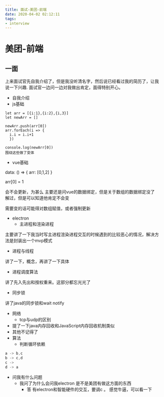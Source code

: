```yaml
---
title: 面试-美团-前端
date: 2020-04-02 02:12:11
tags:
- interview
---
```



# 美团-前端

## 一面

上来面试官先自我介绍了，但是我没听清名字，然后说已经看过我的简历了，让我说一下兴趣.
面试官一边问一边对我做出肯定，面得特别开心。
- 自我介绍
- js基础
```
let arr = [{i:1},{i:2},{i,3}]
let newArr = []

newArr.push(arr[0])
arr.forEach(i => {
  i.i = i.i+1
  })

console.log(newArr[0])
围绕这些做了变体
```
- vue基础

data: () => {
  arr: [0,1,2]
}

arr[0] = 1

会不会更新，为甚么
主要还是问vue的数据绑定，但是关于数组的数据绑定没了解过，但是可以知道他肯定不会变

需要变的话可能得对数组赋值，或者强制更新

- electron
  - 主进程和渲染进程

主要讲了一下我当时写主进程渲染进程交互的时候遇到的比较恶心的情况，解决方法是封装出一个mvp模式

- 进程与线程

讲了一下，概念，再讲了一下具体

- 进程调度算法

讲了先入先出和按权重来。这部分都忘光光了

- 同步锁

讲了java的同步锁和wait notify

- 网络
  - tcp与udp的区别
- 提了一下java内存回收和JavaScript内存回收机制类似
- 其他不记得了
- 算法
  - 判断循环依赖

``` JavaScript
a -> b,c
b -> c,d
c ->
d -> a
```
- 问我有什么问题
  - 我问了为什么会问我electron 是不是美团有做这方面的东西
    - 答 有electron和智能硬件的交互，要调c 。 感觉牛逼，可以看一下
